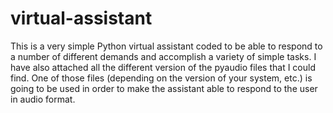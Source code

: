 # virtual-assistant
This is a very simple Python virtual assistant coded to be able to respond to a number of different demands and accomplish a variety of simple tasks. I have also attached all the different version of the pyaudio files that I could find. One of those files (depending on the version of your system, etc.) is going to be used in order to make the assistant able to respond to the user in audio format.
